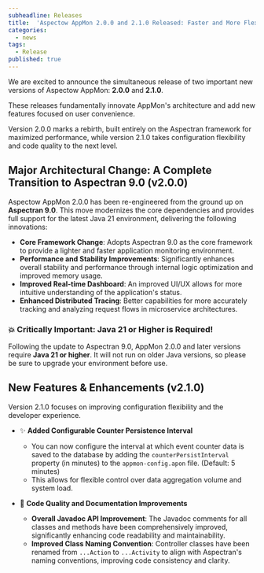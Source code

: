 ```yaml
---
subheadline: Releases
title:  'Aspectow AppMon 2.0.0 and 2.1.0 Released: Faster and More Flexible!'
categories:
  - news
tags:
  - Release
published: true
---
```


We are excited to announce the simultaneous release of two important new versions of Aspectow AppMon: **2.0.0** and **2.1.0**.

These releases fundamentally innovate AppMon's architecture and add new features focused on user convenience.
<!--more-->
Version 2.0.0 marks a rebirth, built entirely on the Aspectran framework for maximized performance, while version 2.1.0 takes configuration flexibility and code quality to the next level.

## Major Architectural Change: A Complete Transition to Aspectran 9.0 (v2.0.0)

Aspectow AppMon 2.0.0 has been re-engineered from the ground up on **Aspectran 9.0**. This move modernizes the core dependencies and provides full support for the latest Java 21 environment, delivering the following innovations:

*   **Core Framework Change**: Adopts Aspectran 9.0 as the core framework to provide a lighter and faster application monitoring environment.
*   **Performance and Stability Improvements**: Significantly enhances overall stability and performance through internal logic optimization and improved memory usage.
*   **Improved Real-time Dashboard**: An improved UI/UX allows for more intuitive understanding of the application's status.
*   **Enhanced Distributed Tracing**: Better capabilities for more accurately tracking and analyzing request flows in microservice architectures.

### 💥 Critically Important: Java 21 or Higher is Required!

Following the update to Aspectran 9.0, AppMon 2.0.0 and later versions require **Java 21 or higher**. It will not run on older Java versions, so please be sure to upgrade your environment before use.

## New Features & Enhancements (v2.1.0)

Version 2.1.0 focuses on improving configuration flexibility and the developer experience.

*   ✨ **Added Configurable Counter Persistence Interval**
    - You can now configure the interval at which event counter data is saved to the database by adding the `counterPersistInterval` property (in minutes) to the `appmon-config.apon` file. (Default: 5 minutes)
    - This allows for flexible control over data aggregation volume and system load.

*   📝 **Code Quality and Documentation Improvements**
    - **Overall Javadoc API Improvement**: The Javadoc comments for all classes and methods have been comprehensively improved, significantly enhancing code readability and maintainability.
    - **Improved Class Naming Convention**: Controller classes have been renamed from `...Action` to `...Activity` to align with Aspectran's naming conventions, improving code consistency and clarity.
